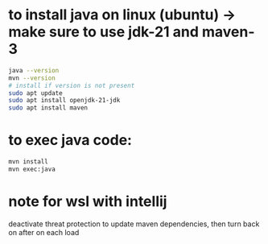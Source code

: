 # to install java on linux (ubuntu) -> make sure to use jdk-21 and maven-3

```bash
java --version
mvn --version
# install if version is not present
sudo apt update
sudo apt install openjdk-21-jdk
sudo apt install maven
```

# to exec java code:
```bash
mvn install
mvn exec:java
```

# note for wsl with intellij
deactivate threat protection to update maven dependencies, then turn back on after on each load 
